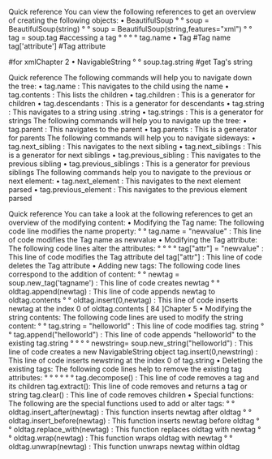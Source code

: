 Quick reference
You can view the following references to get an overview of creating the
following objects:
•	 BeautifulSoup
° ° soup = BeautifulSoup(string)
° ° soup = BeautifulSoup(string,features="xml")
° ° tag = soup.tag #accessing a tag
° °
° ° tag.name
•	 Tag
#Tag name
tag['attribute']
#Tag attribute


#for xmlChapter 2
•	 NavigableString
° °
soup.tag.string #get Tag's string



Quick reference
The following commands will help you to navigate down the tree:
•	 tag.name : This navigates to the child using the name
•	 tag.contents : This lists the children
•	 tag.children : This is a generator for children
•	 tag.descendants : This is a generator for descendants
•	 tag.string : This navigates to a string using .string
•	 tag.strings : This is a generator for strings
The following commands will help you to navigate up the tree:
•	 tag.parent : This navigates to the parent
•	 tag.parents : This is a generator for parents
The following commands will help you to navigate sideways:
•	 tag.next_sibling : This navigates to the next sibling
•	 tag.next_siblings : This is a generator for next siblings
•	 tag.previous_sibling : This navigates to the previous sibling
•	 tag.previous_siblings : This is a generator for previous siblings
The following commands help you to navigate to the previous or next element:
•	 tag.next_element : This navigates to the next element parsed
•	 tag.previous_element : This navigates to the previous element parsed


Quick reference
You can take a look at the following references to get an overview of the
modifying content:
•	 Modifying the Tag name:
The following code line modifies the name property:
° °
tag.name = "newvalue" : This line of code modifies the Tag
name as newvalue
•	 Modifying the Tag attribute:
The following code lines alter the attributes:
° °
° °
tag["attr"] = "newvalue" : This line of code modifies the Tag
attribute
del tag["attr"] : This line of code deletes the Tag attribute
•	 Adding new tags:
The following code lines correspond to the addition of content:
° ° newtag = soup.new_tag('tagname') : This line of code creates
newtag
° ° oldtag.append(newtag) : This line of code appends newtag to
oldtag.contents
° ° oldtag.insert(0,newtag) : This line of code inserts newtag at the
index 0 of oldtag.contents
[ 84 ]Chapter 5
•	 Modifying the string contents:
The following code lines are used to modify the string content:
° ° tag.string = "helloworld" : This line of code modifies tag.
string
° ° tag.append("helloworld") : This line of code appends
"helloworld" to the existing tag.string
° °
° °
newstring= soup.new_string("helloworld") : This line of code
creates a new NavigableString object
tag.insert(0,newstring) : This line of code inserts newstring at
the index 0 of tag.string
•	 Deleting the existing tags:
The following code lines help to remove the existing tag attributes:
° °
° °
° °
tag.decompose() : This line of code removes a tag and its children
tag.extract(): This line of code removes and returns a tag
or string
tag.clear() : This line of code removes children
•	 Special functions:
The following are the special functions used to add or alter tags:
° ° oldtag.insert_after(newtag) : This function inserts newtag after
oldtag
° ° oldtag.insert_before(newtag) : This function inserts newtag
before oldtag
° ° oldtag.replace_with(newtag) : This function replaces oldtag with
newtag
° ° oldtag.wrap(newtag) : This function wraps oldtag with newtag
° ° oldtag.unwrap(newtag) : This function unwraps newtag within
oldtag
